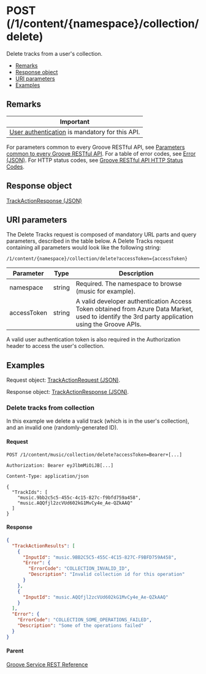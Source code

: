 # POST (/1/content/{namespace}/collection/delete)
Delete tracks from a user's collection.

-   [Remarks](#remarks)
-   [Response object](#response-object)
-   [URI parameters](#uri-parameters)
-   [Examples](#examples)

## Remarks
| Important                                                                            |
|------------------------------------------------------------------------------------------|
| [User authentication](../Using-the-Groove-RESTful-services/User-Authentication.md) is mandatory for this API. |

For parameters common to every Groove RESTful API, see [Parameters common to every Groove RESTful API](CommonParameters.md). For a table of error codes, see [Error (JSON)](JSON_Error.md). For HTTP status codes, see [Groove RESTful API HTTP Status Codes](HTTPStatusCodes.md).

## Response object
[TrackActionResponse (JSON)](JSON_TrackActionResponse.md)

## URI parameters
The Delete Tracks request is composed of mandatory URL parts and query parameters, described in the table below. A Delete Tracks request containing all parameters would look like the following string:

```
/1/content/{namespace}/collection/delete?accessToken={accessToken}
```

| **Parameter** | **Type** | **Description**                                                                                                                                    |
|---------------|----------|----------------------------------------------------------------------------------------------------------------------------------------------------|
| namespace     | string   | Required. The namespace to browse (music for example).                                                                                                     |
| accessToken   | string   | A valid developer authentication Access Token obtained from Azure Data Market, used to identify the 3rd party application using the Groove APIs. |

A valid user authentication token is also required in the Authorization header to access the user's collection.

## Examples
Request object: [TrackActionRequest (JSON)](JSON_TrackActionRequest.md).

Response object: [TrackActionResponse (JSON)](JSON_TrackActionResponse.md).

### Delete tracks from collection
In this example we delete a valid track (which is in the user's collection), and an invalid one (randomly-generated ID).

#### Request
```http
POST /1/content/music/collection/delete?accessToken=Bearer+[...]

Authorization: Bearer eyJlbmMiOiJB[...]

Content-Type: application/json

{
  "TrackIds": [
    "music.9bb2c5c5-455c-4c15-827c-f9bfd759a458",
    "music.AQQfjl2zcVUd602kG1MvCy4e_Ae-QZkAAQ"
  ]
}
```

#### Response
```json
{
  "TrackActionResults": [
    {
      "InputId": "music.9BB2C5C5-455C-4C15-827C-F9BFD759A458",
      "Error": {
        "ErrorCode": "COLLECTION_INVALID_ID",
        "Description": "Invalid collection id for this operation"
      }
    },
    {
      "InputId": "music.AQQfjl2zcVUd602kG1MvCy4e_Ae-QZkAAQ"
    }
  ],
  "Error": {
    "ErrorCode": "COLLECTION_SOME_OPERATIONS_FAILED",
    "Description": "Some of the operations failed"
  }
}
```

#### Parent
[Groove Service REST Reference](Groove-Service-REST-Reference.md)
